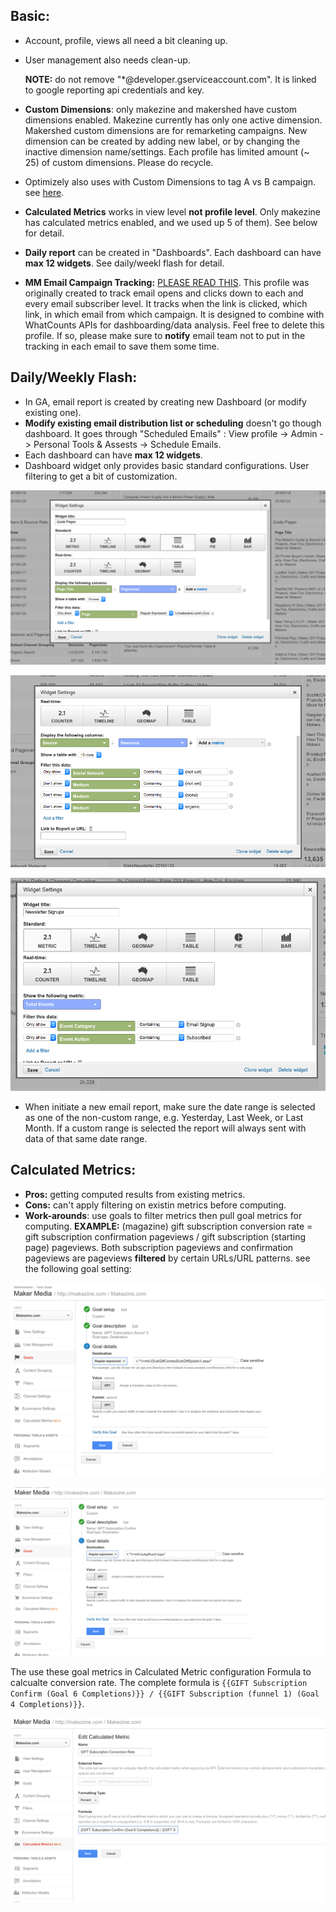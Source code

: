 ## Basic:
- Account, profile, views all need a bit cleaning up.
- User management also needs clean-up. 

    __NOTE:__ do not remove "*@developer.gserviceaccount.com". It is linked to google reporting api credentials and key.
    
- __Custom Dimensions__: only makezine and makershed have custom dimensions enabled. Makezine currently has only one active dimension.  Makershed custom dimensions are for remarketing campaigns. New dimension can be created by adding new label, or by changing the inactive dimension name/settings. Each profile has limited amount (~ 25) of custom dimensions. Please do recycle. 
- Optimizely also uses with Custom Dimensions to tag A vs B campaign. see [here](https://help.optimizely.com/hc/en-us/articles/200039995-Integrating-Optimizely-with-Google-Universal-Analytics).
- __Calculated Metrics__ works in view level __not profile level__. Only makezine has calculated metrics enabled, and we used up 5 of them). See below for detail.
- __Daily report__ can be created in "Dashboards". Each dashboard can have __max 12 widgets__. See daily/weekl flash for detail.
- __MM Email Campaign Tracking:__ [PLEASE READ THIS](https://developers.google.com/analytics/devguides/collection/protocol/v1/email). This profile was originally created to track email opens and clicks down to each and every email subscriber level. It tracks when the link is clicked, which link, in which email from which campaign. It is designed to combine with WhatCounts APIs for dashboarding/data analysis. Feel free to delete this profile. If so, please make sure to __notify__ email team not to put in the tracking in each email to save them some time. 

## Daily/Weekly Flash:
- In GA, email report is created by creating new Dashboard (or modify existing one).  
- __Modify existing email distribution list or scheduling__ doesn't go though dashboard. It goes through "Scheduled Emails" : View profile -> Admin -> Personal Tools & Assests -> Schedule Emails.
- Each dashboard can have __max 12 widgets__. 
- Dashboard widget only provides basic standard configurations. User filtering to get a bit of customization.

![GA_graph1](https://github.com/noelleli/documentation/blob/master/GA/ga_graphs/GA_graph1.png)

![GA_graph2](https://github.com/noelleli/documentation/blob/master/GA/ga_graphs/GA_graph2.png)

![GA_graph3](https://github.com/noelleli/documentation/blob/master/GA/ga_graphs/GA_graph3.png)

- When initiate a new email report, make sure the date range is selected as one of the non-custom range, e.g. Yesterday, Last Week, or Last Month. If a custom range is selected the report will always sent with data of that same date range. 

## Calculated Metrics:
- __Pros:__ getting computed results from existing metrics.
- __Cons:__ can't apply filtering on existin metrics before computing.
- __Work-arounds__: use goals to filter metrics then pull goal metrics for computing. 
__EXAMPLE:__ (magazine) gift subscription conversion rate = gift subscription confirmation pageviews / gift subscription (starting page) pageviews. Both subscription pageviews and confirmation pageviews are pageviews __filtered__ by certain URLs/URL patterns. see the following goal setting:

![GA_graph4](https://github.com/noelleli/documentation/blob/master/GA/ga_graphs/GA_graph4.png)

![GA_graph5](https://github.com/noelleli/documentation/blob/master/GA/ga_graphs/GA_graph5.png)


The use these goal metrics in Calculated Metric configuration Formula to calcualte conversion rate. The complete formula is `{{GIFT Subscription Confirm (Goal 6 Completions)}} / {{GIFT Subscription (funnel 1) (Goal 4 Completions)}}`. 

![GA_graph6](https://github.com/noelleli/documentation/blob/master/GA/ga_graphs/GA_graph6.png)




